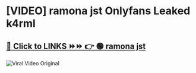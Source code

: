
 # [VIDEO] ramona jst Onlyfans Leaked k4rml

## <h2><a href="https://clipsfans.com/ramona_jst&ref=git">🔗 Click to LINKS ⏩⏩ 👉 🟢 ramona jst </a></h2>

<a href="https://clipsfans.com/ramona_jst&ref=git" rel="nofollow" data-target="animated-image.originalLink"><img src="https://i.ibb.co.com/xMMVF88/686577567.gif" alt="Viral Video Original" style="max-width: 100%; display: inline-block;" data-target="animated-image.originalImage"></a>

